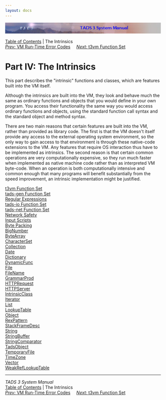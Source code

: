 ```yaml
---
layout: docs
---
```

<div class="topbar">

<img src="topbar.jpg" data-border="0" />

</div>

<div class="nav">

<a href="toc.html" class="nav">Table of Contents</a> \| The Intrinsics  
<span class="navnp"><a href="errmsg.html" class="nav"><em>Prev:</em> VM Run-Time Error
Codes</a>    
<a href="t3vm.html" class="nav"><em>Next:</em> t3vm Function Set</a>    
</span>

</div>

<div class="main">

# Part IV: The Intrinsics

This part describes the "intrinsic" functions and classes, which are
features built into the VM itself.

Although the intrinsics are built into the VM, they look and behave much
the same as ordinary functions and objects that you would define in your
own program. You access their functionality the same way you would
access ordinary functions and objects, using the standard function call
syntax and the standard object and method syntax.

There are two main reasons that certain features are built into the VM,
rather than provided as library code. The first is that the VM doesn't
itself provide any access to the external operating system environment,
so the only way to gain access to that environment is through these
native-code extensions to the VM. Any features that require OS
interaction thus have to be implemented as intrinsics. The second reason
is that certain common operations are very computationally expensive, so
they run much faster when implemented as native machine code rather than
as interpreted VM byte-code. When an operation is both computationally
intensive and common enough that many programs will benefit
substantially from the speed improvement, an intrinsic implementation
might be justified.

<div class="sectoc">

[t3vm Function Set](t3vm.html)  
[tads-gen Function Set](tadsgen.html)  
[Regular Expressions](regex.html)  
[tads-io Function Set](tadsio.html)  
[tads-net Function Set](tadsnet.html)  
[Network Safety](netsec.html)  
[Input Scripts](scripts.html)  
[Byte Packing](pack.html)  
[BigNumber](bignum.html)  
[ByteArray](bytearr.html)  
[CharacterSet](charset.html)  
[Collection](collect.html)  
[Date](date.html)  
[Dictionary](dict.html)  
[DynamicFunc](dynfunc.html)  
[File](file.html)  
[FileName](filename.html)  
[GrammarProd](gramprod.html)  
[HTTPRequest](httpreq.html)  
[HTTPServer](httpsrv.html)  
[IntrinsicClass](icic.html)  
[Iterator](iter.html)  
[List](list.html)  
[LookupTable](lookup.html)  
[Object](objic.html)  
[RexPattern](rexpat.html)  
[StackFrameDesc](framedesc.html)  
[String](string.html)  
[StringBuffer](strbuf.html)  
[StringComparator](strcomp.html)  
[TadsObject](tadsobj.html)  
[TemporaryFile](tempfile.html)  
[TimeZone](timezone.html)  
[Vector](vector.html)  
[WeakRefLookupTable](wlookup.html)  

</div>

</div>

------------------------------------------------------------------------

<div class="navb">

*TADS 3 System Manual*  
<a href="toc.html" class="nav">Table of Contents</a> \| The Intrinsics  
<span class="navnp"><a href="errmsg.html" class="nav"><em>Prev:</em> VM Run-Time Error
Codes</a>    
<a href="t3vm.html" class="nav"><em>Next:</em> t3vm Function Set</a>    
</span>

</div>
